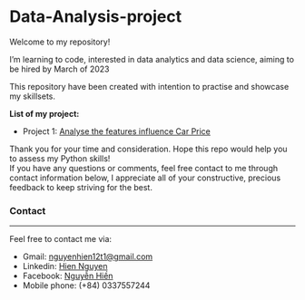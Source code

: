 # Data-Analysis-project
Welcome to my repository!<p>
I’m learning to code, interested in data analytics and data science, aiming to be hired by March of 2023<p>
This repository have been created with intention to practise and showcase my skillsets.<p>
**List of my project:** <br>
- Project 1: [Analyse the features influence Car Price](https://github.com/NguyenHien2711/Data-Analysis-project/tree/main/CarPrice)

Thank you for your time and consideration. Hope this repo would help you to assess my Python skills!<br>
If you have any questions or comments, feel free contact to me through contact information below, I appreciate all of your constructive, precious feedback to keep striving for the best.<p>
### Contact
***
Feel free to contact me via: <br>
- Gmail: nguyenhien12t1@gmail.com <br>
- Linkedin: [Hien Nguyen](https://www.linkedin.com/in/hien-nguyen-a7b9a4201/) <br>
- Facebook: [Nguyễn Hiền](https://www.facebook.com/hien.nguyenthithuy.562) <br>
- Mobile phone: (+84) 0337557244 <br>
